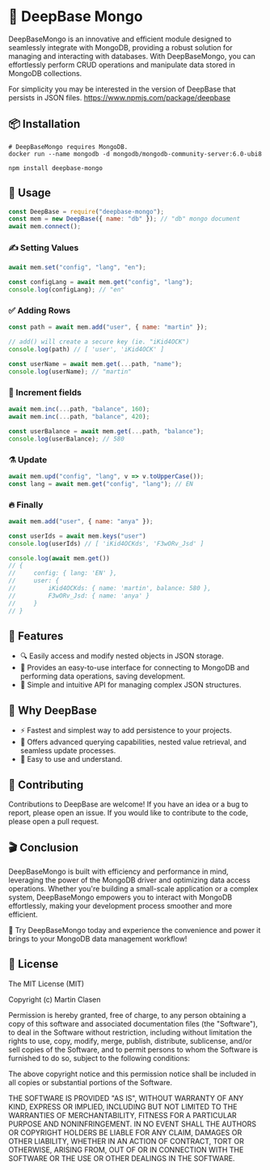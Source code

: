 # 🌳 DeepBase Mongo

DeepBaseMongo is an innovative and efficient module designed to seamlessly integrate with MongoDB, providing a robust solution for managing and interacting with databases. With DeepBaseMongo, you can effortlessly perform CRUD operations and manipulate data stored in MongoDB collections.

For simplicity you may be interested in the version of DeepBase that persists in JSON files. https://www.npmjs.com/package/deepbase

## 📦 Installation
```shell
# DeepBaseMongo requires MongoDB.
docker run --name mongodb -d mongodb/mongodb-community-server:6.0-ubi8

npm install deepbase-mongo
```

## 🔧 Usage
```js
const DeepBase = require("deepbase-mongo");
const mem = new DeepBase({ name: "db" }); // "db" mongo document
await mem.connect();
```

### ✍️ Setting Values
```js
await mem.set("config", "lang", "en");

const configLang = await mem.get("config", "lang");
console.log(configLang); // "en"
```

### ✅ Adding Rows
```js
const path = await mem.add("user", { name: "martin" });

// add() will create a secure key (ie. "iKid4OCK")
console.log(path) // [ 'user', 'iKid4OCK' ]

const userName = await mem.get(...path, "name");
console.log(userName); // "martin"
```

### 🔢 Increment fields
```js
await mem.inc(...path, "balance", 160);
await mem.inc(...path, "balance", 420);

const userBalance = await mem.get(...path, "balance");
console.log(userBalance); // 580
```

### ⚗️ Update
```js
await mem.upd("config", "lang", v => v.toUpperCase());
const lang = await mem.get("config", "lang"); // EN
```

### 🔥 Finally
```js
await mem.add("user", { name: "anya" });

const userIds = await mem.keys("user")
console.log(userIds) // [ 'iKid4OCKds', 'F3wORv_Jsd' ]

console.log(await mem.get())
// {
//     config: { lang: 'EN' },
//     user: {
//         iKid4OCKds: { name: 'martin', balance: 580 },
//         F3wORv_Jsd: { name: 'anya' }
//     }
// }
```

## 🤯 Features
- 🔍 Easily access and modify nested objects in JSON storage.
- 📁 Provides an easy-to-use interface for connecting to MongoDB and performing data operations, saving development.
- 🌱 Simple and intuitive API for managing complex JSON structures.

## 🤔 Why DeepBase 
- ⚡ Fastest and simplest way to add persistence to your projects.
- 📖 Offers advanced querying capabilities, nested value retrieval, and seamless update processes.
- 🧠 Easy to use and understand.

## 🤝 Contributing
Contributions to DeepBase are welcome! If you have an idea or a bug to report, please open an issue. If you would like to contribute to the code, please open a pull request.

## 🎬 Conclusion
DeepBaseMongo is built with efficiency and performance in mind, leveraging the power of the MongoDB driver and optimizing data access operations. Whether you're building a small-scale application or a complex system, DeepBaseMongo empowers you to interact with MongoDB effortlessly, making your development process smoother and more efficient.

🚀 Try DeepBaseMongo today and experience the convenience and power it brings to your MongoDB data management workflow!

## 📄 License
The MIT License (MIT)

Copyright (c) Martin Clasen

Permission is hereby granted, free of charge, to any person obtaining a copy of this software and associated documentation files (the "Software"), to deal in the Software without restriction, including without limitation the rights to use, copy, modify, merge, publish, distribute, sublicense, and/or sell copies of the Software, and to permit persons to whom the Software is furnished to do so, subject to the following conditions:

The above copyright notice and this permission notice shall be included in all copies or substantial portions of the Software.

THE SOFTWARE IS PROVIDED "AS IS", WITHOUT WARRANTY OF ANY KIND, EXPRESS OR IMPLIED, INCLUDING BUT NOT LIMITED TO THE WARRANTIES OF MERCHANTABILITY, FITNESS FOR A PARTICULAR PURPOSE AND NONINFRINGEMENT. IN NO EVENT SHALL THE AUTHORS OR COPYRIGHT HOLDERS BE LIABLE FOR ANY CLAIM, DAMAGES OR OTHER LIABILITY, WHETHER IN AN ACTION OF CONTRACT, TORT OR OTHERWISE, ARISING FROM, OUT OF OR IN CONNECTION WITH THE SOFTWARE OR THE USE OR OTHER DEALINGS IN THE SOFTWARE.